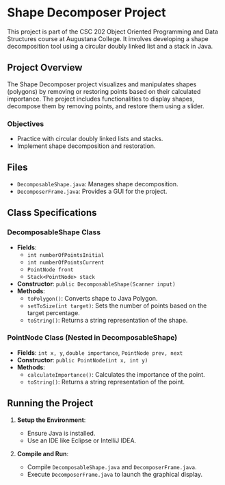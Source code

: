 # Shape Decomposer Project

This project is part of the CSC 202 Object Oriented Programming and Data Structures course at Augustana College. It involves developing a shape decomposition tool using a circular doubly linked list and a stack in Java.

## Project Overview

The Shape Decomposer project visualizes and manipulates shapes (polygons) by removing or restoring points based on their calculated importance. The project includes functionalities to display shapes, decompose them by removing points, and restore them using a slider.

### Objectives

- Practice with circular doubly linked lists and stacks.
- Implement shape decomposition and restoration.

## Files

- `DecomposableShape.java`: Manages shape decomposition.
- `DecomposerFrame.java`: Provides a GUI for the project.

## Class Specifications

### DecomposableShape Class

- **Fields**: 
  - `int numberOfPointsInitial`
  - `int numberOfPointsCurrent`
  - `PointNode front`
  - `Stack<PointNode> stack`
- **Constructor**: `public DecomposableShape(Scanner input)`
- **Methods**:
  - `toPolygon()`: Converts shape to Java Polygon.
  - `setToSize(int target)`: Sets the number of points based on the target percentage.
  - `toString()`: Returns a string representation of the shape.

### PointNode Class (Nested in DecomposableShape)

- **Fields**: `int x, y`, `double importance`, `PointNode prev, next`
- **Constructor**: `public PointNode(int x, int y)`
- **Methods**:
  - `calculateImportance()`: Calculates the importance of the point.
  - `toString()`: Returns a string representation of the point.

## Running the Project

1. **Setup the Environment**:
   - Ensure Java is installed.
   - Use an IDE like Eclipse or IntelliJ IDEA.

2. **Compile and Run**:
   - Compile `DecomposableShape.java` and `DecomposerFrame.java`.
   - Execute `DecomposerFrame.java` to launch the graphical display.

